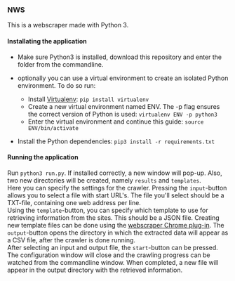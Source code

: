 ### NWS

This is a webscraper made with Python 3.



#### Installating the application
- Make sure Python3 is installed, download this repository and enter the folder from the commandline.

- optionally you can use a virtual environment to create an isolated Python environment. To do so run:
    - Install [Virtualenv](https://virtualenv.pypa.io/en/stable/): `pip install virtualenv`
    - Create a new virtual environment named ENV. The -p flag ensures the correct version of Python is used: 
    `virtualenv ENV -p python3`
    - Enter the virtual environment and continue this guide: `source ENV/bin/activate`

- Install the Python dependencies: `pip3 install -r requirements.txt`

#### Running the application
Run `python3 run.py`. If installed correctly, a new window will pop-up. Also, two new directories will be created, 
namely `results` and `templates`.   
Here you can specify the settings for the crawler. Pressing the `input`-button allows you to select a file with start 
URL's. The file you'll select should be a TXT-file, containing one web address per line.  
Using the `template`-button, you can specify which template to use for retrieving information from the sites.
This should be a JSON file. Creating new template files can be done using the 
[webscraper Chrome plug-in](http://webscraper.io).
The `output`-button opens the directory in which the extracted data will appear as a CSV file, after the crawler is done
running.  
After selecting an input and output file, the `start`-button can be pressed. The configuration window will close and the
crawling progress can be watched from the commandline window.  When completed, a new file will appear in the output
directory with the retrieved information.



